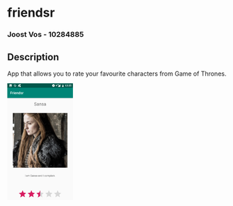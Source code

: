 # friendsr

### Joost Vos - 10284885

## Description

App that allows you to rate your favourite characters from Game of Thrones.

<img src="/doc/screenshot_friendsr.png" height="30%" width="30%"/>
